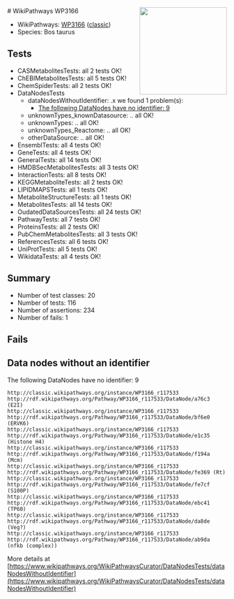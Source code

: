 <img style="float: right; width: 200px" src="https://upload.wikimedia.org/wikipedia/commons/thumb/8/83/Wplogo_with_text_500.png/640px-Wplogo_with_text_500.png" />
# WikiPathways WP3166

* WikiPathways: [WP3166](https://wikipathways.org/pathways/WP3166) ([classic](https://classic.wikipathways.org/instance/WP3166))
* Species: Bos taurus
## Tests
* CASMetabolitesTests: all 2 tests OK!
* ChEBIMetabolitesTests: all 5 tests OK!
* ChemSpiderTests: all 2 tests OK!
* DataNodesTests
    * dataNodesWithoutIdentifier: .x we found 1 problem(s):
        * [The following DataNodes have no identifier: 9](#d2d32fa8)
    * unknownTypes_knownDatasource: .. all OK!
    * unknownTypes: .. all OK!
    * unknownTypes_Reactome: .. all OK!
    * otherDataSource: .. all OK!
* EnsemblTests: all 4 tests OK!
* GeneTests: all 4 tests OK!
* GeneralTests: all 14 tests OK!
* HMDBSecMetabolitesTests: all 3 tests OK!
* InteractionTests: all 8 tests OK!
* KEGGMetaboliteTests: all 2 tests OK!
* LIPIDMAPSTests: all 1 tests OK!
* MetaboliteStructureTests: all 1 tests OK!
* MetabolitesTests: all 14 tests OK!
* OudatedDataSourcesTests: all 24 tests OK!
* PathwayTests: all 7 tests OK!
* ProteinsTests: all 2 tests OK!
* PubChemMetabolitesTests: all 3 tests OK!
* ReferencesTests: all 6 tests OK!
* UniProtTests: all 5 tests OK!
* WikidataTests: all 4 tests OK!


## Summary

* Number of test classes: 20
* Number of tests: 116
* Number of assertions: 234
* Number of fails: 1

## Fails

<a name="d2d32fa8" />

## Data nodes without an identifier

The following DataNodes have no identifier: 9
```
http://classic.wikipathways.org/instance/WP3166_r117533 http://rdf.wikipathways.org/Pathway/WP3166_r117533/DataNode/a76c3 (E2I)
http://classic.wikipathways.org/instance/WP3166_r117533 http://rdf.wikipathways.org/Pathway/WP3166_r117533/DataNode/bf6e0 (ERVK6)
http://classic.wikipathways.org/instance/WP3166_r117533 http://rdf.wikipathways.org/Pathway/WP3166_r117533/DataNode/e1c35 (Histone H4)
http://classic.wikipathways.org/instance/WP3166_r117533 http://rdf.wikipathways.org/Pathway/WP3166_r117533/DataNode/f194a (Mcm)
http://classic.wikipathways.org/instance/WP3166_r117533 http://rdf.wikipathways.org/Pathway/WP3166_r117533/DataNode/fe369 (Rt)
http://classic.wikipathways.org/instance/WP3166_r117533 http://rdf.wikipathways.org/Pathway/WP3166_r117533/DataNode/fe7cf (S100P)
http://classic.wikipathways.org/instance/WP3166_r117533 http://rdf.wikipathways.org/Pathway/WP3166_r117533/DataNode/ebc41 (TP60)
http://classic.wikipathways.org/instance/WP3166_r117533 http://rdf.wikipathways.org/Pathway/WP3166_r117533/DataNode/da8de (Veg?)
http://classic.wikipathways.org/instance/WP3166_r117533 http://rdf.wikipathways.org/Pathway/WP3166_r117533/DataNode/ab9da (nfkb (complex))
```

More details at [https://www.wikipathways.org/WikiPathwaysCurator/DataNodesTests/dataNodesWithoutIdentifier](https://www.wikipathways.org/WikiPathwaysCurator/DataNodesTests/dataNodesWithoutIdentifier)

